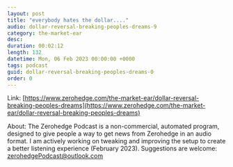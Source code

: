 ```yaml
---
layout: post
title: "everybody hates the dollar...."
audio: dollar-reversal-breaking-peoples-dreams-9
category: the-market-ear
desc: 
duration: 00:02:12
length: 132
datetime: Mon, 06 Feb 2023 00:00:00 +0000
tags: podcast
guid: dollar-reversal-breaking-peoples-dreams-0
order: 0
---
```



Link: [https://www.zerohedge.com/the-market-ear/dollar-reversal-breaking-peoples-dreams](https://www.zerohedge.com/the-market-ear/dollar-reversal-breaking-peoples-dreams)

About: The Zerohedge Podcast is a non-commercial, automated program, designed to give people a way to get news from Zerohedge in an audio format.  I am actively working on tweaking and improving the setup to create a better listening experience (February 2023).  Suggestions are welcome: [zerohedgePodcast@outlook.com](mailto:zerohedgePodcast@outlook.com)